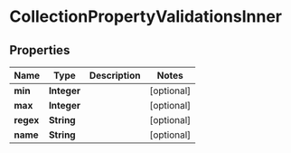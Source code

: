 

# CollectionPropertyValidationsInner


## Properties

| Name | Type | Description | Notes |
|------------ | ------------- | ------------- | -------------|
|**min** | **Integer** |  |  [optional] |
|**max** | **Integer** |  |  [optional] |
|**regex** | **String** |  |  [optional] |
|**name** | **String** |  |  [optional] |



